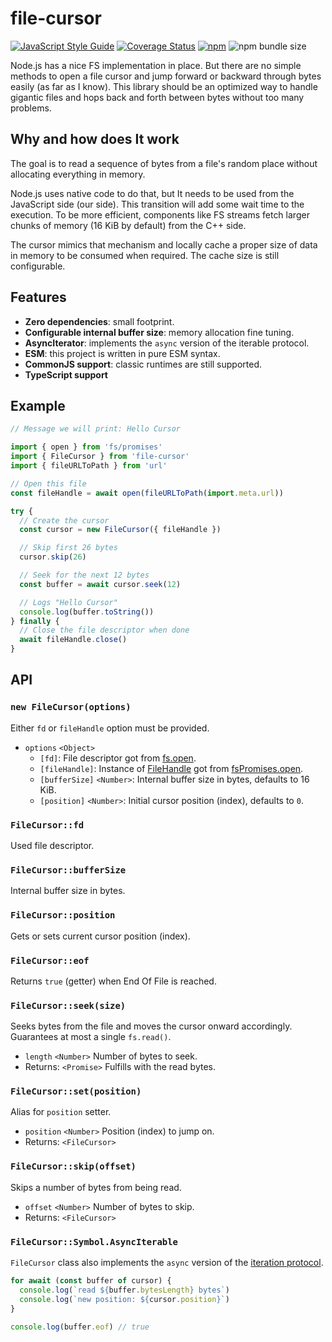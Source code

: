 # file-cursor

[![JavaScript Style Guide](https://img.shields.io/badge/code_style-standard-brightgreen.svg)](https://standardjs.com)
[![Coverage Status](https://coveralls.io/repos/github/greguz/file-cursor/badge.svg?branch=master)](https://coveralls.io/github/greguz/file-cursor?branch=master)
[![npm](https://img.shields.io/npm/v/file-cursor)](https://www.npmjs.com/package/file-cursor)
![npm bundle size](https://img.shields.io/bundlephobia/minzip/file-cursor)

Node.js has a nice FS implementation in place. But there are no simple methods to open a file cursor and jump forward or backward through bytes easily (as far as I know). This library should be an optimized way to handle gigantic files and hops back and forth between bytes without too many problems.

## Why and how does It work

The goal is to read a sequence of bytes from a file's random place without allocating everything in memory.

Node.js uses native code to do that, but It needs to be used from the JavaScript side (our side). This transition will add some wait time to the execution. To be more efficient, components like FS streams fetch larger chunks of memory (16 KiB by default) from the C++ side.

The cursor mimics that mechanism and locally cache a proper size of data in memory to be consumed when required. The cache size is still configurable.

## Features

- **Zero dependencies**: small footprint.
- **Configurable internal buffer size**: memory allocation fine tuning.
- **AsyncIterator**: implements the `async` version of the iterable protocol.
- **ESM**: this project is written in pure ESM syntax.
- **CommonJS support**: classic runtimes are still supported.
- **TypeScript support**

## Example

```javascript
// Message we will print: Hello Cursor

import { open } from 'fs/promises'
import { FileCursor } from 'file-cursor'
import { fileURLToPath } from 'url'

// Open this file
const fileHandle = await open(fileURLToPath(import.meta.url))

try {
  // Create the cursor
  const cursor = new FileCursor({ fileHandle })

  // Skip first 26 bytes
  cursor.skip(26)

  // Seek for the next 12 bytes
  const buffer = await cursor.seek(12)

  // Logs "Hello Cursor"
  console.log(buffer.toString())
} finally {
  // Close the file descriptor when done
  await fileHandle.close()
}
```

## API

### `new FileCursor(options)`

Either `fd` or `fileHandle` option must be provided.

- `options` `<Object>`
  - `[fd]`: File descriptor got from [fs.open](https://nodejs.org/api/fs.html#fsopenpath-flags-mode-callback).
  - `[fileHandle]`: Instance of [FileHandle](https://nodejs.org/api/fs.html#class-filehandle) got from [fsPromises.open](https://nodejs.org/api/fs.html#fspromisesopenpath-flags-mode).
  - `[bufferSize]` `<Number>`: Internal buffer size in bytes, defaults to 16 KiB.
  - `[position]` `<Number>`: Initial cursor position (index), defaults to `0`.

### `FileCursor::fd`

Used file descriptor.

### `FileCursor::bufferSize`

Internal buffer size in bytes.

### `FileCursor::position`

Gets or sets current cursor position (index).

### `FileCursor::eof`

Returns `true` (getter) when End Of File is reached.

### `FileCursor::seek(size)`

Seeks bytes from the file and moves the cursor onward accordingly.
Guarantees at most a single `fs.read()`.

- `length` `<Number>` Number of bytes to seek.
- Returns: `<Promise>` Fulfills with the read bytes.

### `FileCursor::set(position)`

Alias for `position` setter.

- `position` `<Number>` Position (index) to jump on.
- Returns: `<FileCursor>`

### `FileCursor::skip(offset)`

Skips a number of bytes from being read.

- `offset` `<Number>` Number of bytes to skip.
- Returns: `<FileCursor>`

### `FileCursor::Symbol.AsyncIterable`

`FileCursor` class also implements the `async` version of the [iteration protocol](https://developer.mozilla.org/en-US/docs/Web/JavaScript/Reference/Iteration_protocols#the_async_iterator_and_async_iterable_protocols).

```javascript
for await (const buffer of cursor) {
  console.log(`read ${buffer.bytesLength} bytes`)
  console.log(`new position: ${cursor.position}`)
}

console.log(buffer.eof) // true
```